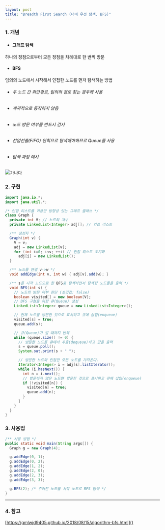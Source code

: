 ```yaml
---
layout: post
title: "Breadth First Search (너비 우선 탐색, BFS)"
---
```


### 1. 개념

- #### 그래프 탐색
하나의 정점으로부터 모든 정점을 차례대로 한 번씩 방문

- #### BFS
임의의 노드에서 시작해서 인접한 노드를 먼저 탐색하는 방법

 - ###### 두 노드 간 최단경로, 임의의 경로 찾는 경우에 사용
 - ###### 재귀적으로 동작하지 않음
 - ###### 노드 방문 여부를 반드시 검사
 - ###### 선입선출(FIFO) 원칙으로 탐색해야하므로 Queue를 사용
 - ###### 탐색 과정 예시
![가나다](C:\nokbeondev.github.io\img\bfs-example.png)

### 2. 구현
```java
import java.io.*;
import java.util.*;

/* 인접 리스트를 이용한 방향성 있는 그래프 클래스 */
class Graph {
  private int V; // 노드의 개수
  private LinkedList<Integer> adj[]; // 인접 리스트

  /** 생성자 */
  Graph(int v) {
    V = v;
    adj = new LinkedList[v];
    for (int i=0; i<v; ++i) // 인접 리스트 초기화
      adj[i] = new LinkedList();
  }

  /** 노드를 연결 v->w */
  void addEdge(int v, int w) { adj[v].add(w); }

  /** s를 시작 노드으로 한 BFS로 탐색하면서 탐색한 노드들을 출력 */
  void BFS(int s) {
    // 노드의 방문 여부 판단 (초깃값: false)
    boolean visited[] = new boolean[V];
    // BFS 구현을 위한 큐(Queue) 생성
    LinkedList<Integer> queue = new LinkedList<Integer>();

    // 현재 노드를 방문한 것으로 표시하고 큐에 삽입(enqueue)
    visited[s] = true;
    queue.add(s);

    // 큐(Queue)가 빌 때까지 반복
    while (queue.size() != 0) {
      // 방문한 노드를 큐에서 추출(dequeue)하고 값을 출력
      s = queue.poll();
      System.out.print(s + " ");

      // 방문한 노드와 인접한 모든 노드를 가져온다.
      Iterator<Integer> i = adj[s].listIterator();
      while (i.hasNext()) {
        int n = i.next();
        // 방문하지 않은 노드면 방문한 것으로 표시하고 큐에 삽입(enqueue)
        if (!visited[n]) {
          visited[n] = true;
          queue.add(n);
        }
      }
    }
  }
}

```

### 3. 사용법
```java
/** 사용 방법 */
public static void main(String args[]) {
  Graph g = new Graph(4);

  g.addEdge(0, 1);
  g.addEdge(0, 2);
  g.addEdge(1, 2);
  g.addEdge(2, 0);
  g.addEdge(2, 3);
  g.addEdge(3, 3);

  g.BFS(2); /* 주어진 노드를 시작 노드로 BFS 탐색 */
}
```



- - -

### 4. 참고
[https://gmlwjd9405.github.io/2018/08/15/algorithm-bfs.html]()